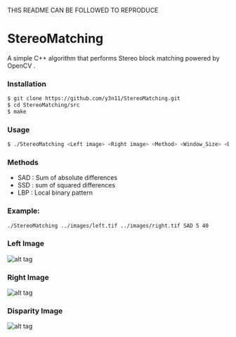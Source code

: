 THIS README CAN BE FOLLOWED TO REPRODUCE

# StereoMatching


A simple C++ algorithm that performs Stereo block matching powered by OpenCV .

### Installation

```sh
$ git clone https://github.com/y3n11/StereoMatching.git
$ cd StereoMatching/src
$ make
```
### Usage
```sh
$ ./StereoMatching <Left image> <Right image> <Method> <Window_Size> <Disp>
```

### Methods
- SAD : Sum of absolute differences
- SSD : sum of squared differences
- LBP : Local binary pattern

### Example:

```sh
./StereoMatching ../images/left.tif ../images/right.tif SAD 5 40
```
### Left Image
![alt tag](https://0x0.st/s6L1.jpg)

### Right Image
![alt tag](https://0x0.st/s6LQ.jpg)

### Disparity Image
![alt tag](https://0x0.st/dIs.jpg)

